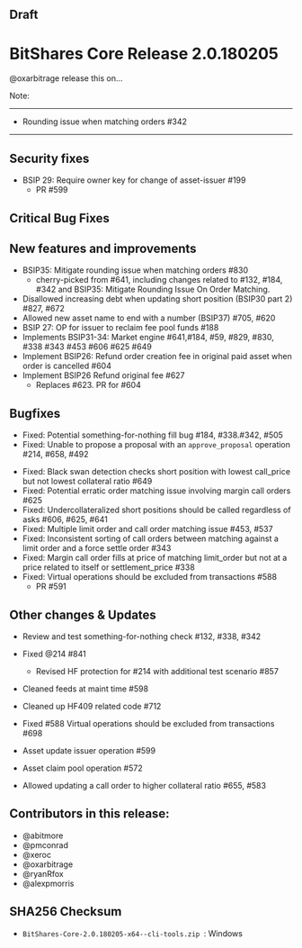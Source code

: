 ## ****Draft****

# BitShares Core Release 2.0.180205
@oxarbitrage release this on...

Note:


***

* Rounding issue when matching orders #342


***

## Security fixes
* BSIP 29: Require owner key for change of asset-issuer #199
  - PR #599

## Critical Bug Fixes

## New features and improvements
* BSIP35: Mitigate rounding issue when matching orders #830
  -  cherry-picked from #641, including changes related to #132, #184, #342 and BSIP35: Mitigate Rounding Issue On Order Matching.
* Disallowed increasing debt when updating short position (BSIP30 part 2) #827, #672
* Allowed new asset name to end with a number (BSIP37) #705, #620
* BSIP 27: OP for issuer to reclaim fee pool funds #188
* Implements BSIP31-34: Market engine  #641,#184, #59, #829, #830, #338 #343 #453 #606 #625 #649
* Implement BSIP26: Refund order creation fee in original paid asset when order is cancelled #604
* Implement BSIP26 Refund original fee #627
  - Replaces #623. PR for #604

## Bugfixes
- Fixed: Potential something-for-nothing fill bug #184, #338.#342, #505
- Fixed: Unable to propose a proposal with an `approve_proposal` operation #214, #658, #492
* Fixed: Black swan detection checks short position with lowest call_price but not lowest collateral ratio #649
* Fixed: Potential erratic order matching issue involving margin call orders #625
* Fixed: Undercollateralized short positions should be called regardless of asks #606, #625, #641
* Fixed: Multiple limit order and call order matching issue #453, #537
* Fixed: Inconsistent sorting of call orders between matching against a limit order and a force settle order #343
* Fixed: Margin call order fills at price of matching limit_order but not at a price related to itself or settlement_price #338
* Fixed: Virtual operations should be excluded from transactions #588
  - PR #591

## Other changes & Updates
* Review and test something-for-nothing check #132, #338, #342
* Fixed @214 #841
  - Revised HF protection for #214 with additional test scenario #857
* Cleaned feeds at maint time #598
* Cleaned up HF409 related code #712

* Fixed #588 Virtual operations should be excluded from transactions #698
* Asset update issuer operation #599
* Asset claim pool operation #572
* Allowed updating a call order to higher collateral ratio #655, #583


## Contributors in this release:
* @abitmore
* @pmconrad
* @xeroc
* @oxarbitrage
* @ryanRfox
* @alexpmorris 


## SHA256 Checksum
* `BitShares-Core-2.0.180205-x64--cli-tools.zip `: Windows 


